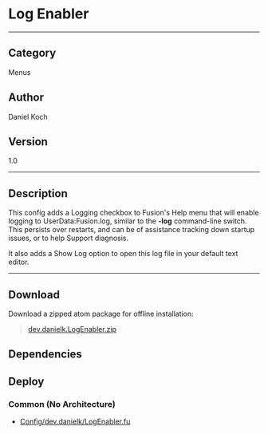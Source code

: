 # Log Enabler
___

## Category
Menus

## Author
Daniel Koch

## Version
1.0

___

## Description
<p>This config adds a Logging checkbox to Fusion's Help menu that will enable logging to UserData:Fusion.log, similar to the 
<strong>-log</strong> command-line switch. This persists over restarts, and can be of assistance tracking down startup issues, or to help Support diagnosis.</p>

<p>It also adds a Show Log option to open this log file in your default text editor.</p>

___

## Download

Download a zipped atom package for offline installation:
> [dev.danielk.LogEnabler.zip](https://gitlab.com/WeSuckLess/Reactor/-/archive/master/Reactor-master.zip?path=Atoms/dev.danielk.LogEnabler)  

## Dependencies

## Deploy

### Common (No Architecture)

<ul>
<li><a href="https://gitlab.com/WeSuckLess/Reactor/-/blob/master/Atoms/dev.danielk.LogEnabler/Config/dev.danielk/LogEnabler.fu?ref_type=heads">Config/dev.danielk/LogEnabler.fu</a></li>
</ul>
